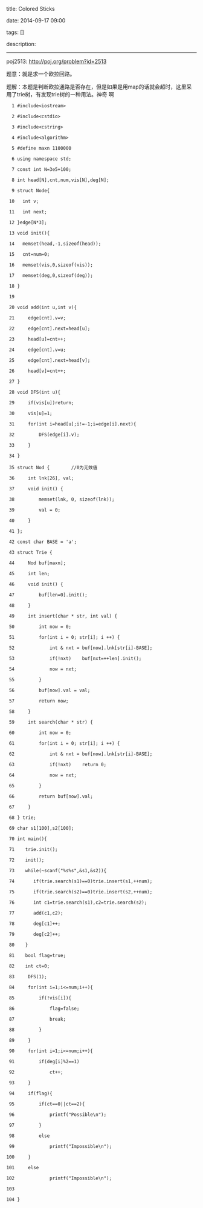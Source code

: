 title: Colored Sticks

date: 2014-09-17 09:00

tags: []

description: 

---
poj2513: [ http://poj.org/problem?id=2513 ](http://poj.org/problem?id=2513)

题意：就是求一个欧拉回路。 

题解：本题是判断欧拉通路是否存在，但是如果是用map的话就会超时，这里采用了trie树，有发现trie树的一种用法。神奇 啊 
    
    
      1 #include<iostream>
      2 #include<cstdio>
      3 #include<cstring>
      4 #include<algorithm>
      5 #define maxn 1100000
      6 using namespace std;
      7 const int N=3e5+100;
      8 int head[N],cnt,num,vis[N],deg[N];
      9 struct Node{
     10   int v;
     11   int next;
     12 }edge[N*3];
     13 void init(){
     14   memset(head,-1,sizeof(head));
     15   cnt=num=0;
     16   memset(vis,0,sizeof(vis));
     17   memset(deg,0,sizeof(deg));
     18 }
     19 
     20 void add(int u,int v){
     21     edge[cnt].v=v;
     22     edge[cnt].next=head[u];
     23     head[u]=cnt++;
     24     edge[cnt].v=u;
     25     edge[cnt].next=head[v];
     26     head[v]=cnt++;
     27 }
     28 void DFS(int u){
     29     if(vis[u])return;
     30     vis[u]=1;
     31     for(int i=head[u];i!=-1;i=edge[i].next){
     32         DFS(edge[i].v);
     33     }
     34 }
     35 struct Nod {        //0为无效值
     36     int lnk[26], val;
     37     void init() {
     38         memset(lnk, 0, sizeof(lnk));
     39         val = 0;
     40     }
     41 };
     42 const char BASE = 'a';
     43 struct Trie {
     44     Nod buf[maxn];
     45     int len;
     46     void init() {
     47         buf[len=0].init();
     48     }
     49     int insert(char * str, int val) {
     50         int now = 0;
     51         for(int i = 0; str[i]; i ++) {
     52             int & nxt = buf[now].lnk[str[i]-BASE];
     53             if(!nxt)    buf[nxt=++len].init();
     54             now = nxt;
     55         }
     56         buf[now].val = val;
     57         return now;
     58     }
     59     int search(char * str) {
     60         int now = 0;
     61         for(int i = 0; str[i]; i ++) {
     62             int & nxt = buf[now].lnk[str[i]-BASE];
     63             if(!nxt)    return 0;
     64             now = nxt;
     65         }
     66         return buf[now].val;
     67     }
     68 } trie;
     69 char s1[100],s2[100];
     70 int main(){
     71    trie.init();
     72    init();
     73    while(~scanf("%s%s",&s1,&s2)){
     74       if(trie.search(s1)==0)trie.insert(s1,++num);
     75       if(trie.search(s2)==0)trie.insert(s2,++num);
     76       int c1=trie.search(s1),c2=trie.search(s2);
     77       add(c1,c2);
     78       deg[c1]++;
     79       deg[c2]++;
     80    }
     81    bool flag=true;
     82    int ct=0;
     83     DFS(1);
     84     for(int i=1;i<=num;i++){
     85         if(!vis[i]){
     86             flag=false;
     87             break;
     88         }
     89     }
     90     for(int i=1;i<=num;i++){
     91         if(deg[i]%2==1)
     92             ct++;
     93     }
     94     if(flag){
     95         if(ct==0||ct==2){
     96             printf("Possible\n");
     97         }
     98         else
     99             printf("Impossible\n");
    100     }
    101     else
    102             printf("Impossible\n");
    103 
    104 }

